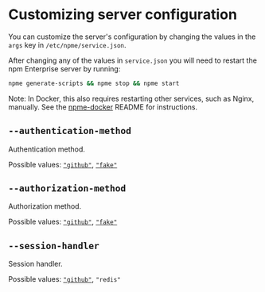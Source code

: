 <!--
order: 20
title: Customizing server configuration
-->

# Customizing server configuration

You can customize the server's configuration by changing the values in the `args` key in `/etc/npme/service.json`.

After changing any of the values in `service.json` you will need to restart the
npm Enterprise server by running:


```sh
npme generate-scripts && npme stop && npme start
```

Note: In Docker, this also requires restarting other services, such as Nginx,
manually. See the [npme-docker](https://github.com/npm/npme-docker#running-npm-enterprise-as-an-interactive-container)
README for instructions.

## `--authentication-method`

Authentication method.

Possible values: [`"github"`](/enterprise/github), [`"fake"`](/enteprise/no-authentication)

## `--authorization-method`

Authorization method.

Possible values: [`"github"`](/enterprise/github), [`"fake"`](/enteprise/no-authentication)

## `--session-handler`

Session handler.

Possible values: [`"github"`](/enterprise/github), `"redis"`
